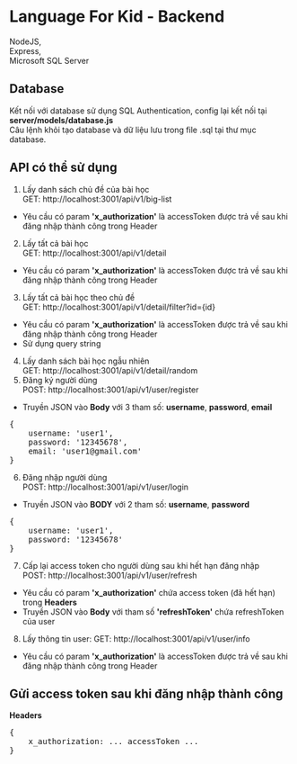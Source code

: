 # Language For Kid - Backend

NodeJS, <br>
Express, <br>
Microsoft SQL Server

Database <br>
-----
Kết nối với database sử dụng SQL Authentication, config lại kết nối tại <b>server/models/database.js</b> <br>
Câu lệnh khỏi tạo database và dữ liệu lưu trong file .sql tại thư mục database. <br>

API có thể sử dụng <br>
-----
1. Lấy danh sách chủ đề của bài học <br>
GET: http://localhost:3001/api/v1/big-list
- Yêu cầu có param <b>'x_authorization'</b> là accessToken được trả về sau khi đăng nhập thành công trong Header
2. Lấy tất cả bài học <br>
GET: http://localhost:3001/api/v1/detail
- Yêu cầu có param <b>'x_authorization'</b> là accessToken được trả về sau khi đăng nhập thành công trong Header
3. Lấy tất cả bài học theo chủ đề <br>
GET: http://localhost:3001/api/v1/detail/filter?id={id}
- Yêu cầu có param <b>'x_authorization'</b> là accessToken được trả về sau khi đăng nhập thành công trong Header
- Sử dụng query string
4. Lấy danh sách bài học ngẫu nhiên <br>
GET: http://localhost:3001/api/v1/detail/random
5. Đăng ký người dùng <br>
POST: http://localhost:3001/api/v1/user/register
- Truyền JSON vào <b>Body</b> với 3 tham số: <b>username</b>, <b>password</b>, <b>email</b>
<pre>
{ 
    username: 'user1',
    password: '12345678',
    email: 'user1@gmail.com'
}
</pre>
6. Đăng nhập người dùng <br>
POST: http://localhost:3001/api/v1/user/login
- Truyền JSON vào <b>BODY</b> với 2 tham số: <b>username</b>, <b>password</b>
<pre>
{ 
    username: 'user1',
    password: '12345678'
}
</pre>
7. Cấp lại access token cho người dùng sau khi hết hạn đăng nhập <br>
POST: http://localhost:3001/api/v1/user/refresh
- Yêu cầu có param <b>'x_authorization'</b> chứa access token (đã hết hạn) trong <b>Headers</b>
- Truyền JSON vào <b>Body</b> với tham số <b>'refreshToken'</b> chứa refreshToken của user
8. Lấy thông tin user:
GET: http://localhost:3001/api/v1/user/info
- Yêu cầu có param <b>'x_authorization'</b> là accessToken được trả về sau khi đăng nhập thành công trong Header

Gửi access token sau khi đăng nhập thành công <br>
-----
<b>Headers</b>
<pre>
{ 
    x_authorization: ... accessToken ... 
} 
</pre>
